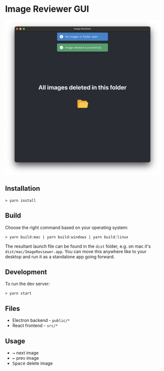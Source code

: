 # Image Reviewer GUI

![Alt text](screenshot.png?raw=true 'Screenshot')

## Installation

```
> yarn install
```

## Build

Choose the right command based on your operating system:

```
> yarn build:mac | yarn build:windows | yarn build:linux
```

The resultant launch file can be found in the `dist` folder, e.g. on mac it's `dist/mac/ImageReviewer.app`. You can move this anywhere like to your desktop and run it as a standalone app going forward.

## Development

To run the dev server:

```
> yarn start
```

## Files

- Electron backend - `public/*`
- React frontend - `src/*`

## Usage

- <kbd>→</kbd> next image
- <kbd>←</kbd> prev image
- <kbd>Space</kbd> delete image
